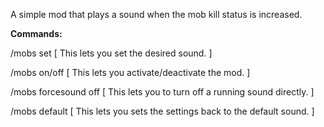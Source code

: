 A simple mod that plays a sound when the mob kill status is increased.


**Commands:**

/mobs set <sound> <pitch> [ This lets you set the desired sound. ]


/mobs on/off [ This lets you activate/deactivate the mod. ] 


/mobs forcesound off [ This lets you to turn off a running sound directly. ] 


/mobs default [ This lets you sets the settings back to the default sound. ]
